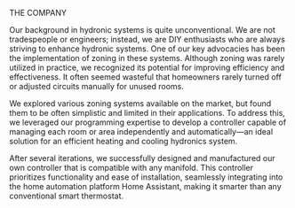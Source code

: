 THE COMPANY

Our background in hydronic systems is quite unconventional. We are not tradespeople or engineers; instead, we are DIY enthusiasts who are always striving to enhance hydronic systems. 
One of our key advocacies has been the implementation of zoning in these systems. Although zoning was rarely utilized in practice, we recognized its potential for improving efficiency and effectiveness. It often seemed wasteful that homeowners rarely turned off or adjusted circuits manually for unused rooms.

We explored various zoning systems available on the market, but found them to be often simplistic and limited in their applications. To address this, we leveraged our programming expertise to develop a controller capable of managing each room or area independently and automatically—an ideal solution for an efficient heating and cooling hydronics system.

After several iterations, we successfully designed and manufactured our own controller that is compatible with any manifold. This controller prioritizes functionality and ease of installation, seamlessly integrating into the home automation platform Home Assistant, making it smarter than any conventional smart thermostat.
